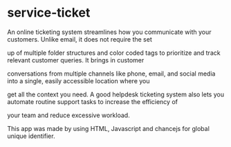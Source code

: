 # service-ticket

An online ticketing system streamlines how you communicate with your customers. Unlike email, it does not require the set

up of multiple folder structures and color coded tags to prioritize and track relevant customer queries. It brings in customer

conversations from multiple channels like phone, email, and social media into a single, easily accessible location where you 

get all the context you need. A good helpdesk ticketing system also lets you automate routine support tasks to increase the efficiency of 

your team and reduce excessive workload.


This app was made by using HTML, Javascript and chancejs for global unique identifier.
